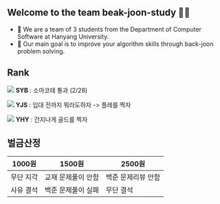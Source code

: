## Welcome to the team beak-joon-study 👋🏻

- 🏫 We are a team of 3 students from the Department of Computer Software at Hanyang University.
- 🏁 Our main goal is to improve your algorithm skills through back-joon problem solving.

## Rank

<img src ="http://mazassumnida.wtf/api/mini/generate_badge?boj=sinobin">   **SYB** : 소마코테 통과 (2/28) 

<img src ="http://mazassumnida.wtf/api/mini/generate_badge?boj=angej777">   **YJS** : 입대 전까지 뭐라도하자 -> 플레를 찍자

<img src ="http://mazassumnida.wtf/api/mini/generate_badge?boj=ghduf0820">   **YHY** : 간지나게 골드를 찍자

## 벌금산정

|1000원|1500원|2500원|
|---|---|---|
|무단 지각|교재 문제풀이 안함|백준 문제리뷰 안함|
|사유 결석|백준 문제풀이 실패|무단 결석|
